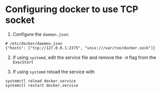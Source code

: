 # Configuring docker to use TCP socket

1) Configure the `daemon.json`:

```
# /etc/docker/daemon.json
{"hosts": ["tcp://127.0.0.1:2375", "unix:///var/run/docker.sock"]}
```

2) If using `systemd`, edit the service file and remove the `-H` flag from the `ExecStart`

3) If using `systemd` reload the service with

```
systemctl reload docker.service
systemctl restart docker.service
```


